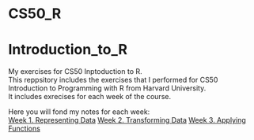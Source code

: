 # CS50_R
# Introduction_to_R
My exercises for CS50 Inptoduction to R.    
This reppsitory includes the exercises that I performed for CS50 Introduction to Programming with R from Harvard University.    
It includes exrecises for each week of the course.    

Here you will fond my notes for each week:    
[Week 1. Representing Data](https://handy-cheque-8cd.notion.site/Representing-Data-358319a8d788404bb52e3ad34c67516f?pvs=4)
[Week 2. Transforming Data](https://handy-cheque-8cd.notion.site/Transforming-Data-fc4360f70fee45348f91896c25b96495?pvs=4)
[Week 3. Applying Functions](https://handy-cheque-8cd.notion.site/Applying-Functions-86790abc650e4265b434caa823531118?pvs=4)
